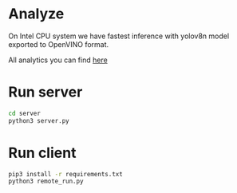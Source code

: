 # Analyze
On Intel CPU system we have fastest inference with yolov8n model exported to OpenVINO format.

All analytics you can find [here](https://habr.com/ru/articles/822917/)

# Run server
```bash
cd server
python3 server.py
```

# Run client
```bash
pip3 install -r requirements.txt
python3 remote_run.py
```
